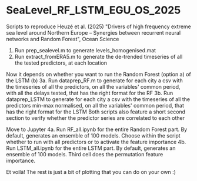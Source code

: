 # SeaLevel_RF_LSTM_EGU_OS_2025
Scripts to reproduce Heuzé et al. (2025) "Drivers of high frequency extreme sea level around Northern Europe – Synergies between recurrent neural networks and Random Forest", Ocean Science

1. Run prep_sealevel.m to generate levels_homogenised.mat
2. Run extract_fromERA5.m to generate the de-trended timeseries of all the tested predictors, at each location
   
Now it depends on whether you want to run the Random Forest (option a) of the LSTM (b)
3a. Run dataprep_RF.m to generate for each city a csv with the timeseries of all the predictors, on all the variables' common period, with all the delays tested, that has the right format for the RF
3b. Run dataprep_LSTM to generate for each city a csv with the timeseries of all the predictors min-max normalised, on all the variables' common period, that has the right format for the LSTM
Both scripts also feature a short second section to verify whether the predictor series are correlated to each other

Move to Jupyter
4a. Run RF_all.ipynb for the entire Random Forest part. By default, generates an ensemble of 100 models. Choose within the script whether to run with all predictors or to activate the feature importance
4b. Run LSTM_all.ipynb for the entire LSTM part. By default, generates an ensemble of 100 models. Third cell does the permutation feature importance.

Et voilà! The rest is just a bit of plotting that you can do on your own :)
